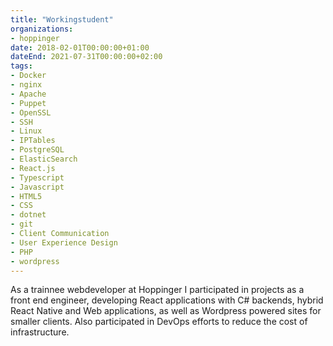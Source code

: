 ```yaml
---
title: "Workingstudent"
organizations:
- hoppinger
date: 2018-02-01T00:00:00+01:00
dateEnd: 2021-07-31T00:00:00+02:00
tags:
- Docker
- nginx
- Apache
- Puppet
- OpenSSL
- SSH
- Linux
- IPTables
- PostgreSQL
- ElasticSearch
- React.js
- Typescript
- Javascript
- HTML5
- CSS
- dotnet
- git
- Client Communication
- User Experience Design
- PHP
- wordpress
---
```


As a trainnee webdeveloper at Hoppinger I participated in projects as a front end engineer, developing React applications with C# backends, hybrid React Native and Web applications, as well as Wordpress powered sites for smaller clients. Also participated in DevOps efforts to reduce the cost of infrastructure.